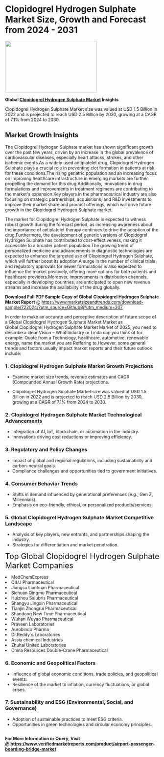 <H1>Clopidogrel Hydrogen Sulphate Market Size, Growth and Forecast from 2024 - 2031</H1><img class="aligncenter size-medium wp-image-584254" src="https://thirdeyenews.in/wp-content/uploads/2024/09/Global-Market-Research-300x168.jpeg" alt="" width="300" height="168" /><p><strong>Global&nbsp;<a href="https://www.marketsizeandtrends.com/download-sample/722024/?utm_source=Github8j?utm_medium=207">Clopidogrel Hydrogen Sulphate Market</a> Insights</strong></p><p>Clopidogrel Hydrogen Sulphate Market size was valued at USD 1.5 Billion in 2022 and is projected to reach USD 2.5 Billion by 2030, growing at a CAGR of 7.1% from 2024 to 2030.</p><p><h2>Market Growth Insights</h2> <p>The Clopidogrel Hydrogen Sulphate market has shown significant growth over the past few years, driven by an increase in the global prevalence of cardiovascular diseases, especially heart attacks, strokes, and other ischemic events.As a widely used antiplatelet drug, Clopidogrel Hydrogen Sulphate plays a crucial role in preventing clot formation in patients at risk for these conditions.The rising geriatric population and an increasing focus on improving healthcare infrastructure in emerging markets are further propelling the demand for this drug.Additionally, innovations in drug formulations and improvements in treatment regimens are contributing to the market's expansion.Key players in the pharmaceutical industry are also focusing on strategic partnerships, acquisitions, and R&D investments to improve their market share and product offerings, which will drive future growth in the Clopidogrel Hydrogen Sulphate market.</p> <p>The market for Clopidogrel Hydrogen Sulphate is expected to witness robust growth during the forecast period, as increasing awareness about the importance of antiplatelet therapy continues to drive the adoption of the drug.Furthermore, the development of generic versions of Clopidogrel Hydrogen Sulphate has contributed to cost-effectiveness, making it accessible to a broader patient population.The growing trend of personalized medicine and advancements in diagnostic technologies are expected to enhance the targeted use of Clopidogrel Hydrogen Sulphate, which will further boost its adoption.A surge in the number of clinical trials and regulatory approvals for newer formulations is also expected to influence the market positively, offering more options for both patients and healthcare providers.Moreover, improvements in distribution channels, especially in developing countries, are anticipated to open new revenue streams and increase the availability of the drug globally.</p> <p><span class=""><strong>Download Full PDF Sample Copy of Global Clopidogrel Hydrogen Sulphate Market Report</strong> @ <a href="https://www.marketsizeandtrends.com/download-sample/722024/?utm_source=Github8j?utm_medium=207" target="_blank">https://www.marketsizeandtrends.com/download-sample/722024/?utm_source=Github8j?utm_medium=207</a></span></p><p>In order to make an accurate and perceptive description of future scope of a Global&nbsp;Clopidogrel Hydrogen Sulphate Market Market as Global&nbsp;Clopidogrel Hydrogen Sulphate Market Market of 2025, you need to describe a clear Vision &ndash; What Industry or Linda can you think of for example: Quote from a Technology, healthcare, automotive, renewable energy, name the market you are Reffering to.However, some general trends and factors usually impact market reports and their future outlook include:</p><h3>1.&nbsp;<strong>Clopidogrel Hydrogen Sulphate Market Growth Projections</strong></h3><ul><li>Examine market size trends, revenue estimates and CAGR (Compounded Annual Growth Rate) projections.</li><li><p>Clopidogrel Hydrogen Sulphate Market size was valued at USD 1.5 Billion in 2022 and is projected to reach USD 2.5 Billion by 2030, growing at a CAGR of 7.1% from 2024 to 2030.</p></li></ul><h3>2.&nbsp;<strong>Clopidogrel Hydrogen Sulphate Market Technological Advancements</strong></h3><ul><li>Integration of AI, IoT, blockchain, or automation in the industry.</li><li>Innovations driving cost reductions or improving efficiency.</li></ul><h3>3.&nbsp;<strong>Regulatory and Policy Changes</strong></h3><ul><li>Impact of global and regional regulations, including sustainability and carbon-neutral goals.</li><li>Compliance challenges and opportunities tied to government initiatives.</li></ul><h3>4.&nbsp;<strong>Consumer Behavior Trends</strong></h3><ul><li>Shifts in demand influenced by generational preferences (e.g., Gen Z, Millennials).</li><li>Emphasis on eco-friendly, ethical, or personalized products/services.</li></ul><h3>5.&nbsp;<strong>Global Clopidogrel Hydrogen Sulphate Market Competitive Landscape</strong></h3><ul><li>Analysis of key players, new entrants, and partnerships shaping the industry.</li><li>Strategies for differentiation and market penetration.</li></ul><p data-pm-slice="1 1 []"><span style="color: inherit; font-family: inherit; font-size: 25px;">Top Global Clopidogrel Hydrogen Sulphate Market Companies</span></p><div class="" data-test-id=""><p><li>MedChemExpress</li><li> QILU Pharmaceutical</li><li> Jiangsu Lianhuan Pharmaceutical</li><li> Sichuan Qingmu Pharmaceutical</li><li> Huizhou Salubris Pharmaceutical</li><li> Shangyu Jingxin Pharmaceutical</li><li> Tianjin Zhongrui Pharmaceutical</li><li> Shandong New Time Pharmaceutical</li><li> Wuhan Wuyao Pharmaceutical</li><li> Praveen Laboratories</li><li> Aurobindo Pharma</li><li> Dr.Reddy`s Laboratories</li><li> Assia chemical Industries</li><li> Zhuhai United Laboratories</li><li> China Resources Double-Crane Pharmaceutical</li></p></div><h3>6.&nbsp;<strong>Economic and Geopolitical Factors</strong></h3><ul><li>Influence of global economic conditions, trade policies, and geopolitical events.</li><li>Resilience of the market to inflation, currency fluctuations, or global crises.</li></ul><h3>7.&nbsp;<strong>Sustainability and ESG (Environmental, Social, and Governance)</strong></h3><ul><li>Adoption of sustainable practices to meet ESG criteria.</li><li>Opportunities in green technologies and circular economy principles.</li></ul><h2><strong style="font-size: 14px;">For More Information or Query, Visit @&nbsp;</strong><a style="background-color: #ffffff; font-size: 14px;" href="https://www.marketsizeandtrends.com/report/clopidogrel-hydrogen-sulphate-market/" target="_blank">https://www.verifiedmarketreports.com/product/airport-passenger-boarding-bridge-market</a></h2>